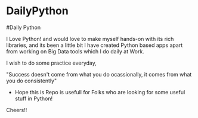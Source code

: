 # DailyPython
#Daily Python

I Love Python! and would love to make myself hands-on with its rich libraries, and its been a little bit I have created Python based apps apart from working on Big Data tools which I do daily at Work.

I wish to do some practice everyday, 

"Success doesn't come from what you do ocassionally, it comes from what you do consistently"

- Hope this is Repo is usefull for Folks who are looking for some useful stuff in Python!

Cheers!!

